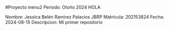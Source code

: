 #Proyecto menu2
Periodo: Otoño 2024
HOLA

Nombre:       Jessica Belén Ramirez Palacios JBRP
Matrícula:    202153824
Fecha:        2024-08-15
Descripcion:  Mi primer repositorio

